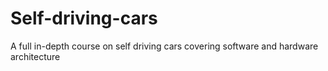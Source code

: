 # Self-driving-cars
A full in-depth course on self driving cars covering software and hardware architecture

